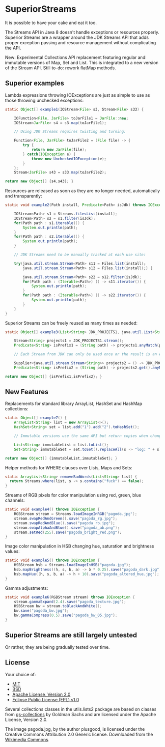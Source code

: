 SuperiorStreams
===============

It is possible to have your cake and eat it too.

The Streams API in Java 8 doesn't handle exceptions or resources properly. Superior Streams are a wrapper around the JDK Streams API that adds proper exception passing and resource management without complicating the API.

New: Experimental Collections API replacement featuring regular and immutable versions of Map, Set and List. This is integrated to a new version of the Stream API. Still to-do: rework flatMap methods.

## Superior examples

Lambda expressions throwing IOExceptions are just as simple to use as those throwing unchecked exceptions:

```java
static Object[] example1(IOStream<File> s3, Stream<File> s33) {

	IOFunction<File, JarFile> toJarFile1 = JarFile::new;
	IOStream<JarFile> s4 = s3.map(toJarFile1);

	// Using JDK Streams requires twisting and turning:

	Function<File, JarFile> toJarFile2 = (File file) -> {
		try {
			return new JarFile(file);
		} catch(IOException e) {
			throw new UncheckedIOException(e);
		}
	};
	Stream<JarFile> s43 = s33.map(toJarFile2);

return new Object[] {s4,s43}; }
```

Resources are released as soon as they are no longer needed, automatically and transparently:

```java
static void example2(Path install, Predicate<Path> isJdk) throws IOException {

	IOStream<Path> s1 = Streams.filesList(install);
	IOStream<Path> s2 = s1.filter(isJdk);
	for(Path path : s1.iterable()) {
		System.out.println(path);
	}
	for(Path path : s2.iterable()) {
		System.out.println(path);
	}

	// JDK Streams need to be manually tracked at each use site:

	try(java.util.stream.Stream<Path> s11 = Files.list(install);
		java.util.stream.Stream<Path> s12 = Files.list(install);) {

		java.util.stream.Stream<Path> s22 = s12.filter(isJdk);
		for(Path path : (Iterable<Path>) () -> s11.iterator()) {
			System.out.println(path);
		}
		for(Path path : (Iterable<Path>) () -> s22.iterator()) {
			System.out.println(path);
		}
	}
}
```

Superior Streams can be freely reused as many times as needed:

```java
static Object[] example3(List<String> JDK_PROJECTS1, java.util.List<String> JDK_PROJECTS2) {

	Stream<String> projects1 = JDK_PROJECTS1.stream();
	Predicate<String> isPrefix1 = (String path) -> projects1.anyMatch(path::startsWith);

	// Each Stream from JDK can only be used once or the result is an exception at runtime:

	Supplier<java.util.stream.Stream<String>> projects2 = () -> JDK_PROJECTS2.stream();
	Predicate<String> isPrefix2 = (String path) -> projects2.get().anyMatch(path::startsWith);

return new Object[] {isPrefix1,isPrefix2}; }
```

## New Features

Replacements for standard library ArrayList, HashSet and HashMap collections:

```java
static Object[] example7() {
	ArrayList<String> list = new ArrayList<>();
	HashSet<String> set = list.add("1").add("2").toHashSet();

	// Immutable versions use the same API but return copies when changed:

	List<String> immutableList = list.toList();
	Set<String> immutableSet = set.toSet().replaceAll(s -> "log: " + s);

return new Object[] {immutableList,immutableSet}; }
```

Helper methods for WHERE clauses over Lists, Maps and Sets:

```java
static ArrayList<String> removeBadWords(List<String> list) {
  return Streams.where(list, s -> s.contains("fuck") == false);
}
```

Streams of RGB pixels for color manipulation using red, green, blue channels:

```java
static void example4() throws IOException {
	RGBStream stream = Streams.loadImageInRGB("pagoda.jpg");
	stream.swapRedAndGreen().save("pagoda_rg.jpg");
	stream.swapRedAndBlue().save("pagoda_rb.jpg");
	stream.swapAlphaAndBlue().save("pagoda_ab.png");
	stream.setRed(255).save("pagoda_bright_red.png");
}
```

Image color manipulation in HSB changing hue, saturation and brightness values:

```java
static void example5() throws IOException {
	HSBStream hsb = Streams.loadImageInHSB("pagoda.jpg");
	hsb.mapBrightness((h, s, b, a) -> b * 0.25).save("pagoda_dark.jpg");
	hsb.mapHue((h, s, b, a) -> h + 10).save("pagoda_altered_hue.jpg");
}
```

Gamma adjustments:

```java
static void example6(RGBStream stream) throws IOException {
	stream.gammaExpand(2.4).save("pagoda_texture.jpg");
	HSBStream bw = stream.toBlackAndWhite();
	bw.save("pagoda_bw.jpg");
	bw.gammaCompress(0.5).save("pagoda_bw_05.jpg");
}
```

## Superior Streams are still largely untested

Or rather, they are being gradually tested over time.

## License

Your choice of:
- [MIT](http://opensource.org/licenses/MIT)
- [BSD](http://opensource.org/licenses/bsd-license.php)
- [Apache License, Version 2.0](http://www.apache.org/licenses/LICENSE-2.0)
- [Eclipse Public License (EPL) v1.0](http://wiki.eclipse.org/EPL)

Several collections classes in the utils.lists2 package are based on classes from [gs-collections](https://github.com/goldmansachs/gs-collections) by Goldman Sachs and are licensed under the Apache License, Version 2.0.

The image pagoda.jpg, by the author plusgood, is licensed under the Creative Commons Attribution 2.0 Generic license. Downloaded from the [Wikimedia Commons](http://en.wikipedia.org/wiki/File:Silverpagoda.jpg).
